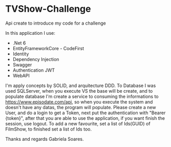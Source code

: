 # TVShow-Challenge
Api create to introduce my code for a challenge

In this application I use: 

- .Net 6
- EntityFrameworkCore - CodeFirst
- Identity
- Dependency Injection
- Swagger
- Authentication JWT
- WebAPI

I'm apply concepts by SOLID, and arquitecture DDD. To Database I was used SQLServer, when you execute VS the base will be create,
and to populate database I'm create a service to consuming the informations to https://www.episodate.com/api, 
so when you execute the system and doesn't have any datas, the program will populate.
Please create a new User, and do a login to get a Token, next put the authentication with "Bearer {token}", after that you are able to use the application,
if you want finish the session, use logout.
To add a new favourite, set a list of Ids(GUID) of FilmShow, to finished set a list of Ids too.

Thanks and regards Gabriela Soares.
